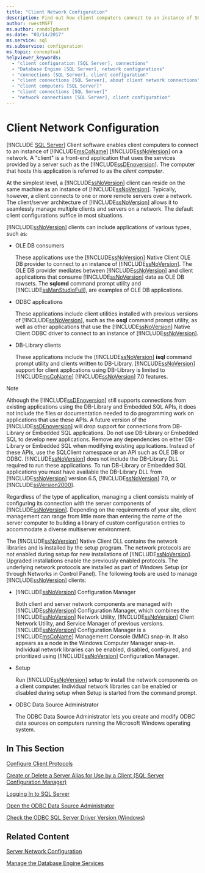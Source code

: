 ```yaml
---
title: "Client Network Configuration"
description: Find out how client computers connect to an instance of SQL Server on a network. Learn about the tools that you can use to manage clients.
author: rwestMSFT
ms.author: randolphwest
ms.date: "03/14/2017"
ms.service: sql
ms.subservice: configuration
ms.topic: conceptual
helpviewer_keywords:
  - "client configuration [SQL Server], connections"
  - "Database Engine [SQL Server], network configurations"
  - "connections [SQL Server], client configuration"
  - "client connections [SQL Server], about client network connections"
  - "client computers [SQL Server]"
  - "client connections [SQL Server]"
  - "network connections [SQL Server], client configuration"
---
```

# Client Network Configuration
 [!INCLUDE [SQL Server](../../includes/applies-to-version/sqlserver.md)]
  Client software enables client computers to connect to an instance of [!INCLUDE[msCoName](../../includes/msconame-md.md)] [!INCLUDE[ssNoVersion](../../includes/ssnoversion-md.md)] on a network. A "client" is a front-end application that uses the services provided by a server such as the [!INCLUDE[ssDEnoversion](../../includes/ssdenoversion-md.md)]. The computer that hosts this application is referred to as the *client computer*.  
  
 At the simplest level, a [!INCLUDE[ssNoVersion](../../includes/ssnoversion-md.md)] client can reside on the same machine as an instance of [!INCLUDE[ssNoVersion](../../includes/ssnoversion-md.md)]. Typically, however, a client connects to one or more remote servers over a network. The client/server architecture of [!INCLUDE[ssNoVersion](../../includes/ssnoversion-md.md)] allows it to seamlessly manage multiple clients and servers on a network. The default client configurations suffice in most situations.  
  
 [!INCLUDE[ssNoVersion](../../includes/ssnoversion-md.md)] clients can include applications of various types, such as:  
  
-   OLE DB consumers  
  
     These applications use the [!INCLUDE[ssNoVersion](../../includes/ssnoversion-md.md)] Native Client OLE DB provider to connect to an instance of [!INCLUDE[ssNoVersion](../../includes/ssnoversion-md.md)]. The OLE DB provider mediates between [!INCLUDE[ssNoVersion](../../includes/ssnoversion-md.md)] and client applications that consume [!INCLUDE[ssNoVersion](../../includes/ssnoversion-md.md)] data as OLE DB rowsets. The **sqlcmd** command prompt utility and [!INCLUDE[ssManStudioFull](../../includes/ssmanstudiofull-md.md)], are examples of OLE DB applications.  
  
-   ODBC applications  
  
     These applications include client utilities installed with previous versions of [!INCLUDE[ssNoVersion](../../includes/ssnoversion-md.md)], such as the **osql** command prompt utility, as well as other applications that use the [!INCLUDE[ssNoVersion](../../includes/ssnoversion-md.md)] Native Client ODBC driver to connect to an instance of [!INCLUDE[ssNoVersion](../../includes/ssnoversion-md.md)].  
  
-   DB-Library clients  
  
     These applications include the [!INCLUDE[ssNoVersion](../../includes/ssnoversion-md.md)] **isql** command prompt utility and clients written to DB-Library. [!INCLUDE[ssNoVersion](../../includes/ssnoversion-md.md)] support for client applications using DB-Library is limited to [!INCLUDE[msCoName](../../includes/msconame-md.md)] [!INCLUDE[ssNoVersion](../../includes/ssnoversion-md.md)] 7.0 features.  
  
> [!NOTE]  
>  Although the [!INCLUDE[ssDEnoversion](../../includes/ssdenoversion-md.md)] still supports connections from existing applications using the DB-Library and Embedded SQL APIs, it does not include the files or documentation needed to do programming work on applications that use these APIs. A future version of the [!INCLUDE[ssDEnoversion](../../includes/ssdenoversion-md.md)] will drop support for connections from DB-Library or Embedded SQL applications. Do not use DB-Library or Embedded SQL to develop new applications. Remove any dependencies on either DB-Library or Embedded SQL when modifying existing applications. Instead of these APIs, use the SQLClient namespace or an API such as OLE DB or ODBC. [!INCLUDE[ssNoVersion](../../includes/ssnoversion-md.md)] does not include the DB-Library DLL required to run these applications. To run DB-Library or Embedded SQL applications you must have available the DB-Library DLL from [!INCLUDE[ssNoVersion](../../includes/ssnoversion-md.md)] version 6.5, [!INCLUDE[ssNoVersion](../../includes/ssnoversion-md.md)] 7.0, or [!INCLUDE[ssVersion2000](../../includes/ssversion2000-md.md)].  
  
 Regardless of the type of application, managing a client consists mainly of configuring its connection with the server components of [!INCLUDE[ssNoVersion](../../includes/ssnoversion-md.md)]. Depending on the requirements of your site, client management can range from little more than entering the name of the server computer to building a library of custom configuration entries to accommodate a diverse multiserver environment.  
  
 The [!INCLUDE[ssNoVersion](../../includes/ssnoversion-md.md)] Native Client DLL contains the network libraries and is installed by the setup program. The network protocols are not enabled during setup for new installations of [!INCLUDE[ssNoVersion](../../includes/ssnoversion-md.md)]. Upgraded installations enable the previously enabled protocols. The underlying network protocols are installed as part of Windows Setup (or through Networks in Control Panel). The following tools are used to manage [!INCLUDE[ssNoVersion](../../includes/ssnoversion-md.md)] clients:  
  
-   [!INCLUDE[ssNoVersion](../../includes/ssnoversion-md.md)] Configuration Manager  
  
     Both client and server network components are managed with [!INCLUDE[ssNoVersion](../../includes/ssnoversion-md.md)] Configuration Manager, which combines the [!INCLUDE[ssNoVersion](../../includes/ssnoversion-md.md)] Network Utility, [!INCLUDE[ssNoVersion](../../includes/ssnoversion-md.md)] Client Network Utility, and Service Manager of previous versions. [!INCLUDE[ssNoVersion](../../includes/ssnoversion-md.md)] Configuration Manager is a [!INCLUDE[msCoName](../../includes/msconame-md.md)] Management Console (MMC) snap-in. It also appears as a node in the Windows Computer Manager snap-in. Individual network libraries can be enabled, disabled, configured, and prioritized using [!INCLUDE[ssNoVersion](../../includes/ssnoversion-md.md)] Configuration Manager.  
  
-   Setup  
  
     Run [!INCLUDE[ssNoVersion](../../includes/ssnoversion-md.md)] setup to install the network components on a client computer. Individual network libraries can be enabled or disabled during setup when Setup is started from the command prompt.  
  
-   ODBC Data Source Administrator  
  
     The ODBC Data Source Administrator lets you create and modify ODBC data sources on computers running the Microsoft Windows operating system.  
  
## In This Section  
 [Configure Client Protocols](../../database-engine/configure-windows/configure-client-protocols.md)  
  
 [Create or Delete a Server Alias for Use by a Client &#40;SQL Server Configuration Manager&#41;](../../database-engine/configure-windows/create-or-delete-a-server-alias-for-use-by-a-client.md)  
  
 [Logging In to SQL Server](../../database-engine/configure-windows/logging-in-to-sql-server.md)  
  
 [Open the ODBC Data Source Administrator](../../database-engine/configure-windows/open-the-odbc-data-source-administrator.md)  
  
 [Check the ODBC SQL Server Driver Version &#40;Windows&#41;](../../database-engine/configure-windows/check-the-odbc-sql-server-driver-version-windows.md)  
  
## Related Content  
 [Server Network Configuration](../../database-engine/configure-windows/server-network-configuration.md)  
  
 [Manage the Database Engine Services](../../database-engine/configure-windows/manage-the-database-engine-services.md)  
  
  
